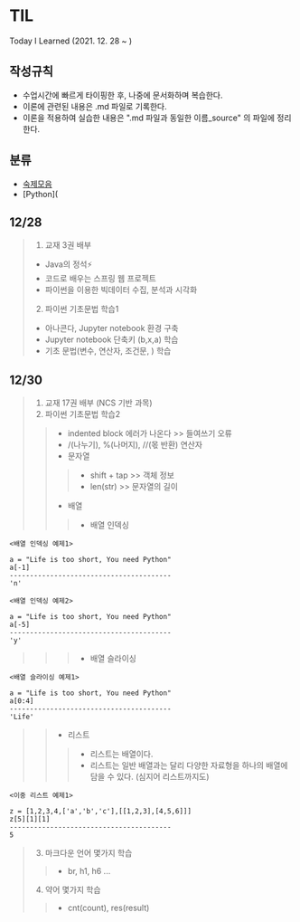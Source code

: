 # TIL
Today I Learned (2021. 12. 28 ~ )<br>
## 작성규칙
- 수업시간에 빠르게 타이핑한 후, 나중에 문서화하며 복습한다.
- 이론에 관련된 내용은 .md 파일로 기록한다.
- 이론을 적용하여 실습한 내용은 ".md 파일과 동일한 이름_source" 의 파일에 정리한다.
## 분류
- [숙제모음](https://github.com/97Fekim/TIL/tree/master/Green%20homework)
- [Python](
## 12/28
> 1. 교재 3권 배부
> - Java의 정석⚡
> - 코드로 배우는 스프링 웹 프로젝트
> - 파이썬을 이용한 빅데이터 수집, 분석과 시각화
> 2. 파이썬 기초문법 학습1
> - 아나콘다, Jupyter notebook 환경 구축
> - Jupyter notebook 단축키 (b,x,a) 학습 
> - 기초 문법(변수, 연산자, 조건문, ) 학습
## 12/30
> 1. 교재 17권 배부 (NCS 기반 과목)
> 2. 파이썬 기초문법 학습2
>> - indented block 에러가 나온다 >> 들여쓰기 오류
>> - /(나누기), %(나머지), //(몫 반환) 연산자
>> - 문자열
>>> - shift + tap >> 객체 정보
>>> - len(str) >> 문자열의 길이
>> - 배열 
>>> - 배열 인덱싱
```
<배열 인덱싱 예제1>

a = "Life is too short, You need Python"
a[-1]
----------------------------------------
'n'
```
```
<배열 인덱싱 예제2>

a = "Life is too short, You need Python"
a[-5]
----------------------------------------
'y'
```
>>> - 배열 슬라이싱
```
<배열 슬라이싱 예제1>

a = "Life is too short, You need Python"
a[0:4]
----------------------------------------
'Life'
```
>> - 리스트
>>> - 리스트는 배열이다.
>>> - 리스트는 일반 배열과는 달리 다양한 자료형을 하나의 배열에 담을 수 있다. (심지어 리스트까지도)
```
<이중 리스트 예제1>

z = [1,2,3,4,['a','b','c'],[[1,2,3],[4,5,6]]]
z[5][1][1]
----------------------------------------
5
```
> 3. 마크다운 언어 몇가지 학습
>> - br, h1, h6 ...
> 4. 약어 몇가지 학습
>> - cnt(count), res(result)
